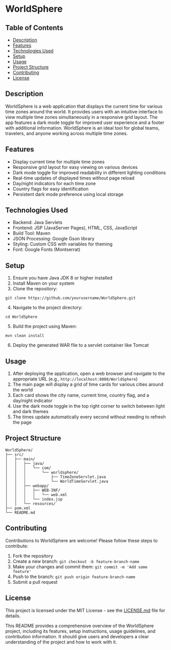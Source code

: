 # WorldSphere

## Table of Contents

- [Description](#description)
- [Features](#features)
- [Technologies Used](#technologies-used)
- [Setup](#setup)
- [Usage](#usage)
- [Project Structure](#project-structure)
- [Contributing](#contributing)
- [License](#license)


## Description

WorldSphere is a web application that displays the current time for various time zones around the world. It provides users with an intuitive interface to view multiple time zones simultaneously in a responsive grid layout. The app features a dark mode toggle for improved user experience and a footer with additional information. WorldSphere is an ideal tool for global teams, travelers, and anyone working across multiple time zones.

## Features

- Display current time for multiple time zones
- Responsive grid layout for easy viewing on various devices
- Dark mode toggle for improved readability in different lighting conditions
- Real-time updates of displayed times without page reload
- Day/night indicators for each time zone
- Country flags for easy identification
- Persistent dark mode preference using local storage


## Technologies Used

- Backend: Java Servlets
- Frontend: JSP (JavaServer Pages), HTML, CSS, JavaScript
- Build Tool: Maven
- JSON Processing: Google Gson library
- Styling: Custom CSS with variables for theming
- Font: Google Fonts (Montserrat)


## Setup

1. Ensure you have Java JDK 8 or higher installed
2. Install Maven on your system
3. Clone the repository:

```plaintext
git clone https://github.com/yourusername/WorldSphere.git
```


4. Navigate to the project directory:

```plaintext
cd WorldSphere
```


5. Build the project using Maven:

```plaintext
mvn clean install
```


6. Deploy the generated WAR file to a servlet container like Tomcat


## Usage

1. After deploying the application, open a web browser and navigate to the appropriate URL (e.g., `http://localhost:8080/WorldSphere`)
2. The main page will display a grid of time cards for various cities around the world
3. Each card shows the city name, current time, country flag, and a day/night indicator
4. Use the dark mode toggle in the top right corner to switch between light and dark themes
5. The times update automatically every second without needing to refresh the page


## Project Structure

```plaintext
WorldSphere/
├── src/
│   ├── main/
│   │   ├── java/
│   │   │   └── com/
│   │   │       └── worldsphere/
│   │   │           ├── TimeZoneServlet.java
│   │   │           └── WorldTimeServlet.java
│   │   ├── webapp/
│   │   │   ├── WEB-INF/
│   │   │   │   └── web.xml
│   │   │   └── index.jsp
│   │   └── resources/
├── pom.xml
└── README.md
```

## Contributing

Contributions to WorldSphere are welcome! Please follow these steps to contribute:

1. Fork the repository
2. Create a new branch: `git checkout -b feature-branch-name`
3. Make your changes and commit them: `git commit -m 'Add some feature'`
4. Push to the branch: `git push origin feature-branch-name`
5. Submit a pull request


## License

This project is licensed under the MIT License - see the [LICENSE.md](LICENSE.md) file for details.

This README provides a comprehensive overview of the WorldSphere project, including its features, setup instructions, usage guidelines, and contribution information. It should give users and developers a clear understanding of the project and how to work with it.
